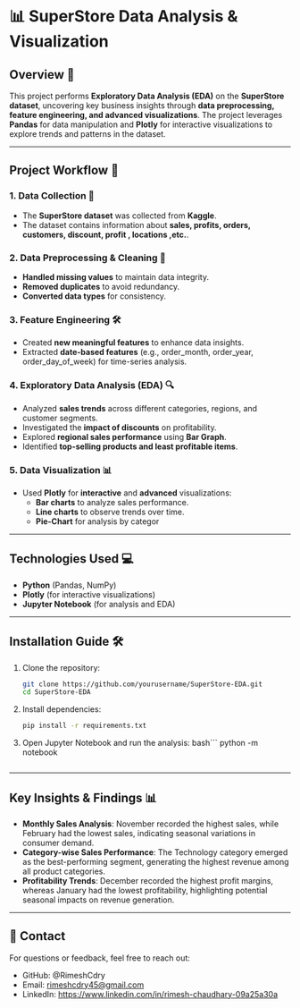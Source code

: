 # 📊 SuperStore Data Analysis & Visualization  

## Overview 📄  

This project performs **Exploratory Data Analysis (EDA)** on the **SuperStore dataset**, uncovering key business insights through **data preprocessing, feature engineering, and advanced visualizations**. The project leverages **Pandas** for data manipulation and **Plotly** for interactive visualizations to explore trends and patterns in the dataset.  

---

## Project Workflow 🔄  

### 1. Data Collection 📂  
- The **SuperStore dataset** was collected from **Kaggle**.  
- The dataset contains information about **sales, profits, orders, customers, discount, profit , locations ,etc.**.  

### 2. Data Preprocessing & Cleaning 🧹  
- **Handled missing values** to maintain data integrity.  
- **Removed duplicates** to avoid redundancy.  
- **Converted data types** for consistency.  

### 3. Feature Engineering 🛠️  
- Created **new meaningful features** to enhance data insights.  
- Extracted **date-based features** (e.g., order_month, order_year, order_day_of_week) for time-series analysis.    

### 4. Exploratory Data Analysis (EDA) 🔍  
- Analyzed **sales trends** across different categories, regions, and customer segments.  
- Investigated the **impact of discounts** on profitability.  
- Explored **regional sales performance** using **Bar Graph**.  
- Identified **top-selling products and least profitable items**.  

### 5. Data Visualization 📊  
- Used **Plotly** for **interactive** and **advanced** visualizations:  
  - **Bar charts** to analyze sales performance.  
  - **Line charts** to observe trends over time.  
  - **Pie-Chart** for analysis by categor
---

## Technologies Used 💻  
- **Python** (Pandas, NumPy)  
- **Plotly** (for interactive visualizations)   
- **Jupyter Notebook** (for analysis and EDA)  

---

## Installation Guide 🛠️  

1. Clone the repository:  
   ```bash
   git clone https://github.com/yourusername/SuperStore-EDA.git
   cd SuperStore-EDA
   ```
2. Install dependencies:
   ```bash
   pip install -r requirements.txt
   ```
3. Open Jupyter Notebook and run the analysis:
   bash```
   python -m notebook
   ```
   
---

## Key Insights & Findings 📊
  - **Monthly Sales Analysis**: November recorded the highest sales, while February had the lowest sales, indicating seasonal variations in consumer demand.
  - **Category-wise Sales Performance**: The Technology category emerged as the best-performing segment, generating the highest revenue among all product categories.
  - **Profitability Trends**: December recorded the highest profit margins, whereas January had the lowest profitability, highlighting potential seasonal impacts on revenue generation.

---

## 👥 Contact
For questions or feedback, feel free to reach out:
  - GitHub: @RimeshCdry
  - Email: rimeshcdry45@gmail.com
  - LinkedIn: https://www.linkedin.com/in/rimesh-chaudhary-09a25a30a
